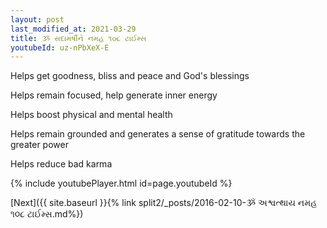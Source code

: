 ```yaml
---
layout: post
last_modified_at: 2021-03-29
title: ૐ સદામર્ષીને નમહ ૧૦૮ ટાઈમ્સ
youtubeId: uz-nPbXeX-E
---
```

 
 
Helps get goodness, bliss and peace and God's blessings
 
Helps remain focused, help generate inner energy 
 
Helps boost physical and mental health 
 
Helps remain grounded and generates a sense of gratitude towards the greater power 
 
Helps reduce bad karma
 
 
 
 


{% include youtubePlayer.html id=page.youtubeId %}
 
[Next]({{ site.baseurl }}{% link  split2/_posts/2016-02-10-ૐ અશ્વત્થાય નમહ ૧૦૮ ટાઈમ્સ.md%})
 

